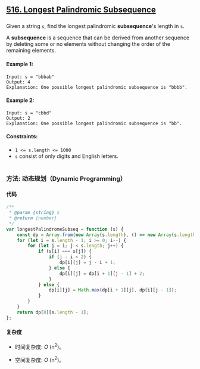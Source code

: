 ## [516. Longest Palindromic Subsequence](https://leetcode.com/problems/longest-palindromic-subsequence/)

###

Given a string `s`, find the longest palindromic **subsequence**'s length in `s`.

A **subsequence** is a sequence that can be derived from another sequence by deleting some or no elements without changing the order of the remaining elements.

#### Example 1:

```
Input: s = "bbbab"
Output: 4
Explanation: One possible longest palindromic subsequence is "bbbb".
```

#### Example 2:

```
Input: s = "cbbd"
Output: 2
Explanation: One possible longest palindromic subsequence is "bb".
```

#### Constraints:

-   `1 <= s.length <= 1000`
-   `s` consist of only digits and English letters.

#

### 方法: 动态规划（Dynamic Programming）

#### 代码

```javascript
/**
 * @param {string} s
 * @return {number}
 */
var longestPalindromeSubseq = function (s) {
    const dp = Array.from(new Array(s.length), () => new Array(s.length));
    for (let i = s.length - 1; i >= 0; i--) {
        for (let j = i; j < s.length; j++) {
            if (s[i] === s[j]) {
                if (j - i < 2) {
                    dp[i][j] = j - i + 1;
                } else {
                    dp[i][j] = dp[i + 1][j - 1] + 2;
                }
            } else {
                dp[i][j] = Math.max(dp[i + 1][j], dp[i][j - 1]);
            }
        }
    }
    return dp[0][s.length - 1];
};
```

#### 复杂度

-   时间复杂度: _O_ (n<sup>2</sup>)。

-   空间复杂度: _O_ (n<sup>2</sup>)。
